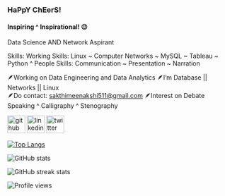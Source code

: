 ### HaPpY ChEerS!
#### Inspiring ^ Inspirational! 😉
Data Science AND Network Aspirant

Skills: Working Skills: Linux ~ Computer Networks ~ MySQL ~ Tableau ~ Python ^ People Skills: Communication ~ Presentation ~ Narration

🪶Working on Data Engineering and Data Analytics 
🪶I’m  Database || Networks || Linux  
🪶Do contact: sakthimeenakshi511@gmail.com 
🪶Interest on Debate Speaking ^ Calligraphy ^ Stenography  

[<img src='https://cdn.jsdelivr.net/npm/simple-icons@3.0.1/icons/github.svg' alt='github' height='40'>](https://github.com/Sakthi511)  [<img src='https://cdn.jsdelivr.net/npm/simple-icons@3.0.1/icons/linkedin.svg' alt='linkedin' height='40'>]([https://www.linkedin.com/in/SakthiMeenakshiAnandan](https://www.linkedin.com/in/sakthi-meenakshi-anandan-27658a212))  [<img src='https://cdn.jsdelivr.net/npm/simple-icons@3.0.1/icons/twitter.svg' alt='twitter' height='40'>](https://twitter.com/@SAKTHIMEENASHI)  

[![Top Langs](https://github-readme-stats.vercel.app/api/top-langs/?username=Sakthi511)](https://github.com/anuraghazra/github-readme-stats)

![GitHub stats](https://github-readme-stats.vercel.app/api?username=Sakthi511&show_icons=true)  

![GitHub streak stats](https://streak-stats.demolab.com/?user=Sakthi511)  

![Profile views](https://gpvc.arturio.dev/Sakthi511)  
